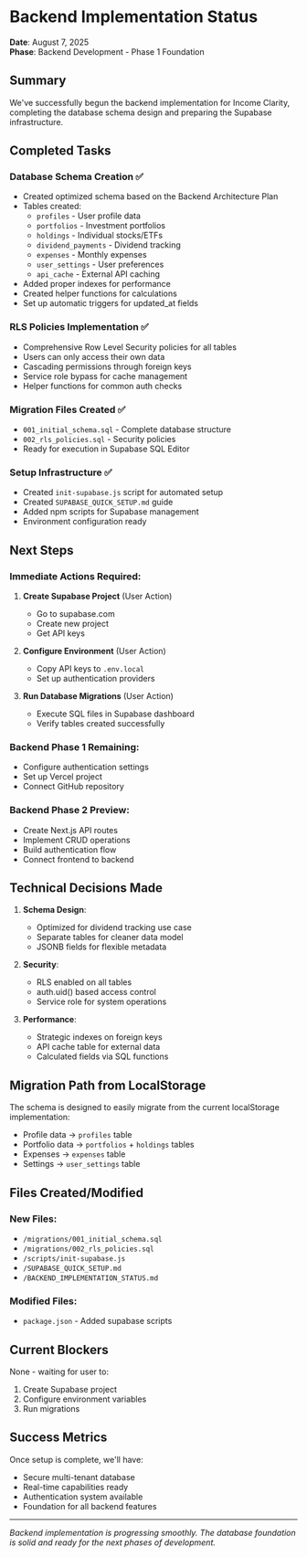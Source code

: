 # Backend Implementation Status
**Date**: August 7, 2025  
**Phase**: Backend Development - Phase 1 Foundation

## Summary

We've successfully begun the backend implementation for Income Clarity, completing the database schema design and preparing the Supabase infrastructure.

## Completed Tasks

### Database Schema Creation ✅
- Created optimized schema based on the Backend Architecture Plan
- Tables created:
  - `profiles` - User profile data
  - `portfolios` - Investment portfolios
  - `holdings` - Individual stocks/ETFs
  - `dividend_payments` - Dividend tracking
  - `expenses` - Monthly expenses
  - `user_settings` - User preferences
  - `api_cache` - External API caching
- Added proper indexes for performance
- Created helper functions for calculations
- Set up automatic triggers for updated_at fields

### RLS Policies Implementation ✅
- Comprehensive Row Level Security policies for all tables
- Users can only access their own data
- Cascading permissions through foreign keys
- Service role bypass for cache management
- Helper functions for common auth checks

### Migration Files Created ✅
- `001_initial_schema.sql` - Complete database structure
- `002_rls_policies.sql` - Security policies
- Ready for execution in Supabase SQL Editor

### Setup Infrastructure ✅
- Created `init-supabase.js` script for automated setup
- Created `SUPABASE_QUICK_SETUP.md` guide
- Added npm scripts for Supabase management
- Environment configuration ready

## Next Steps

### Immediate Actions Required:
1. **Create Supabase Project** (User Action)
   - Go to supabase.com
   - Create new project
   - Get API keys

2. **Configure Environment** (User Action)
   - Copy API keys to `.env.local`
   - Set up authentication providers

3. **Run Database Migrations** (User Action)
   - Execute SQL files in Supabase dashboard
   - Verify tables created successfully

### Backend Phase 1 Remaining:
- Configure authentication settings
- Set up Vercel project
- Connect GitHub repository

### Backend Phase 2 Preview:
- Create Next.js API routes
- Implement CRUD operations
- Build authentication flow
- Connect frontend to backend

## Technical Decisions Made

1. **Schema Design**:
   - Optimized for dividend tracking use case
   - Separate tables for cleaner data model
   - JSONB fields for flexible metadata

2. **Security**:
   - RLS enabled on all tables
   - auth.uid() based access control
   - Service role for system operations

3. **Performance**:
   - Strategic indexes on foreign keys
   - API cache table for external data
   - Calculated fields via SQL functions

## Migration Path from LocalStorage

The schema is designed to easily migrate from the current localStorage implementation:
- Profile data → `profiles` table
- Portfolio data → `portfolios` + `holdings` tables
- Expenses → `expenses` table
- Settings → `user_settings` table

## Files Created/Modified

### New Files:
- `/migrations/001_initial_schema.sql`
- `/migrations/002_rls_policies.sql`
- `/scripts/init-supabase.js`
- `/SUPABASE_QUICK_SETUP.md`
- `/BACKEND_IMPLEMENTATION_STATUS.md`

### Modified Files:
- `package.json` - Added supabase scripts

## Current Blockers

None - waiting for user to:
1. Create Supabase project
2. Configure environment variables
3. Run migrations

## Success Metrics

Once setup is complete, we'll have:
- Secure multi-tenant database
- Real-time capabilities ready
- Authentication system available
- Foundation for all backend features

---

*Backend implementation is progressing smoothly. The database foundation is solid and ready for the next phases of development.*